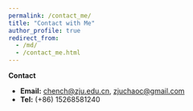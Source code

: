 ```yaml
---
permalink: /contact_me/
title: "Contact with Me"
author_profile: true
redirect_from: 
  - /md/
  - /contact_me.html
---
```


**Contact**
* **Email:** chench@zju.edu.cn, zjuchaoc@gmail.com
* **Tel:** (+86) 15268581240
